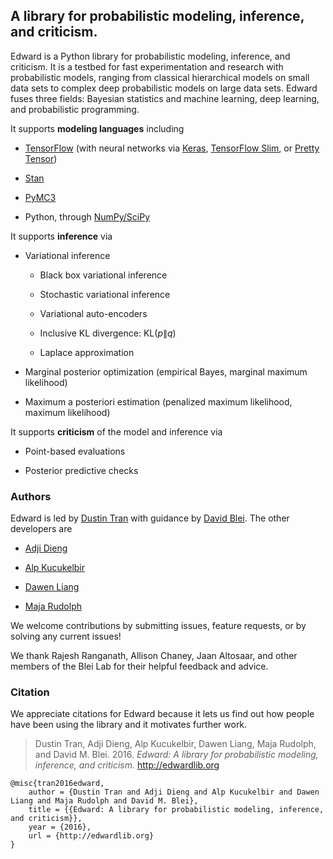 A library for probabilistic modeling, inference, and criticism.
---------------------------------------------------------------

Edward is a Python library for probabilistic modeling, inference, and
criticism. It is a testbed for fast experimentation and research with
probabilistic models, ranging from classical hierarchical models on
small data sets to complex deep probabilistic models on large data sets.
Edward fuses three fields: Bayesian statistics and machine learning,
deep learning, and probabilistic programming.

It supports **modeling languages** including

-   [TensorFlow](https://www.tensorflow.org) (with neural networks via
    [Keras](http://keras.io), [TensorFlow
    Slim](https://github.com/tensorflow/tensorflow/tree/master/tensorflow/contrib/slim),
    or [Pretty Tensor](https://github.com/google/prettytensor))

-   [Stan](http://mc-stan.org)

-   [PyMC3](http://pymc-devs.github.io/pymc3/)

-   Python, through [NumPy/SciPy](http://scipy.org/)

It supports **inference** via

-   Variational inference

    -   Black box variational inference

    -   Stochastic variational inference

    -   Variational auto-encoders

    -   Inclusive KL divergence: $\text{KL}(p\|q)$

    -   Laplace approximation

-   Marginal posterior optimization (empirical Bayes, marginal
    maximum likelihood)

-   Maximum a posteriori estimation (penalized maximum likelihood,
    maximum likelihood)

It supports **criticism** of the model and inference via

-   Point-based evaluations

-   Posterior predictive checks

### Authors

Edward is led by [Dustin Tran](http://dustintran.com) with guidance by
[David Blei](http://www.cs.columbia.edu/~blei/). The other developers
are

-   [Adji Dieng](http://stat.columbia.edu/~diengadji/)

-   [Alp Kucukelbir](http://www.proditus.com/)

-   [Dawen Liang](http://www.ee.columbia.edu/~dliang/)

-   [Maja Rudolph](http://maja-rita-rudolph.com/)

We welcome contributions by submitting issues, feature requests, or by
solving any current issues!

We thank Rajesh Ranganath, Allison Chaney, Jaan Altosaar, and other
members of the Blei Lab for their helpful feedback and advice.

### Citation

We appreciate citations for Edward because it lets us find out how
people have been using the library and it motivates further work.

> Dustin Tran, Adji Dieng, Alp Kucukelbir, Dawen Liang, Maja Rudolph,
> and David M. Blei. 2016. *Edward: A library for probabilistic
> modeling, inference, and criticism.* http://edwardlib.org

``` {class="JSON"}
@misc{tran2016edward,
    author = {Dustin Tran and Adji Dieng and Alp Kucukelbir and Dawen Liang and Maja Rudolph and David M. Blei},
    title = {{Edward: A library for probabilistic modeling, inference, and criticism}},
    year = {2016},
    url = {http://edwardlib.org}
}
```
